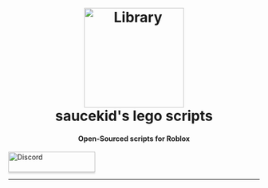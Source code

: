
<h1 align="center">
  <br>
  <a href="https://i.imgur.com"><img src="https://i.imgur.com/ve1Pnbt.png" alt="Library" width="200"></a>
  <br>
  saucekid's lego scripts 
  <br>
</h1>

<h4 align="center">Open-Sourced scripts for Roblox</h4>






<a href="https://discord.gg/DnyxZRwQh3" target="https://discord.gg/DnyxZRwQh3"><img src="https://lh3.googleusercontent.com/uCLKDv42IZhljyiBV4IJKnogSjjxYk3o08uohWOnQfGfT0PqlDHLZxsZM4XeNAsCyZHr78ycIryxhhmQdhyA3Em6fnS0h2h0iKsl1Nj6DvDTx8OZTVFtwvsgN-glFd4ZgVgNDSAy" alt="Discord" style="height: 41px !important;width: 174px !important;box-shadow: 0px 3px 2px 0px rgba(190, 190, 190, 0.5) !important;-webkit-box-shadow: 0px 3px 2px 0px rgba(190, 190, 190, 0.5) !important;" ></a>


---

